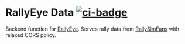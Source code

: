 # RallyEye Data [![ci-badge][]][ci]

Backend function for [RallyEye][rallyeye].
Serves rally data from [RallySimFans][rallysimfans] with relaxed CORS policy.

[ci-badge]: https://github.com/2m/rallyeye-data/actions/workflows/ci.yml/badge.svg
[ci]:       https://github.com/2m/rallyeye-data/actions/workflows/ci.yml

[rallyeye]:     https://github.com/2m/rallyeye
[rallysimfans]: https://www.rallysimfans.hu
